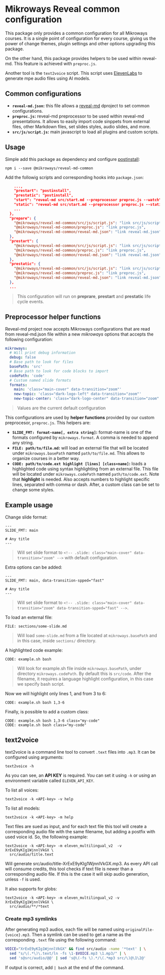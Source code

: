 # Mikroways Reveal common configuration

This package only provides a common configuration for all Mikroways courses.
It is a single point of configuration for every course, giving us the power of
change themes, plugin settings and other options upgrading this package.

On the other hand, this package provides helpers to be used within reveal-md.
This feature is achieved with  `preproc.js`.

Another tool is the `text2voice` script. This script uses
[ElevenLabs](https://elevenlabs.io/) to generate mpe audio files using AI
models.

## Common configurations

* **`reveal-md.json`:** this file allows a [reveal-md](https://github.com/webpro/reveal-md)
  dproject to set common configurations.
* **`preproc.js`:** reveal-md preprocessor to be used within reveal-md
  presentations. It allows to easily import code sinppets from external files,
  other Markdown files, set slides styles, audio slides, and more.
* **`src/js/script.js`:** main javascript to load all plugins and custom
  scripts.

## Usage

Simple add this package as dependency and configure
[postinstall](https://www.npmjs.com/package/postinstall):

```
npm i --save @mikroways/reveal-md-common
```

Add the followig scripts and corresponding hooks into `package.json`:

```json
    ...,
    "prestart": "postinstall",
    "prestatic": "postinstall",
    "start": "reveal-md src/start.md --preprocessor preproc.js --watch",
    "static": "reveal-md src/start.md --preprocessor preproc.js --static",
    ...
  },
  "prepare": {
    "@mikroways/reveal-md-common/src/js/script.js": "link src/js/script.js",
    "@mikroways/reveal-md-common/preproc.js": "link preproc.js",
    "@mikroways/reveal-md-common/reveal-md.json": "link reveal-md.json"
  },
  "prestart": {
    "@mikroways/reveal-md-common/src/js/script.js": "link src/js/script.js",
    "@mikroways/reveal-md-common/preproc.js": "link preproc.js",
    "@mikroways/reveal-md-common/reveal-md.json": "link reveal-md.json"
  },
  "prestatic": {
    "@mikroways/reveal-md-common/src/js/script.js": "link src/js/script.js",
    "@mikroways/reveal-md-common/preproc.js": "link preproc.js",
    "@mikroways/reveal-md-common/reveal-md.json": "link reveal-md.json"
  },
  ...
```

> This configuration will run on **preprare**, **prestart** and **prestatic**
> life cycle events.

## Preprocessor helper functions


Reveal-md project now accepts Mikroways configurations that are read from
reveal-md.json file within a new *mikroways* options that accepts the following
configuration:

```yaml
mikroways:
  # Will print debug information
  debug: false
  # Base path to look for files
  basePath: 'src'
  # Base path to look for code blocks to import
  codePath: 'code'
  # Custom named slide formats
  formats:
    main: 'class="main-cover" data-transition="zoom"'
    new-topic: 'class="dark-logo-left" data-transition="zoom"'
    new-topic-center: 'class="dark-logo-center" data-transition="zoom"'
```

> Values are the current default configuration

This configurations are used by **helper functions** provided by our custom
preprocesor, `preproc.js`. This helpers are:

* **`SLIDE_FMT: format-name[, extra string]`:** format-name is one of the
  formats configured by `mikroways.format`. A comma is needed to append any
  string.
* **`FILE: path/to/file.md`:** will load an external file that will be located
  under `mikroways.basePath` named `path/to/file.md`. This allows to organize
  courses in a better way.
* **`CODE: path/to/code.ext highlight [lines] [class=name]`:** loads a
  highlighted code using syntax highlighting from an external file. This file
  will be located under `mikroways.codePath` named `path/to/code.ext`. Note that
  **highlight** is needed. Also accepts numbers to highlight specific lines,
  separated with comma or dash. After, a custom class can be set to change some
  styles.

## Example usage

Change slide format:

```
---
SLIDE_FMT: main

# Any title
---
```
> Will set slide format to `<!-- .slide: class="main-cover"
> data-transition="zoom" -->` with default configuration.

Extra options can be added:

```
---
SLIDE_FMT: main, data-transition-spped="fast"

# Any title
---
```

> Will set slide format to `<!-- .slide: class="main-cover"
> data-transition="zoom" data-transition-spped="fast" -->`.

To load an external file:

```
FILE: sections/some-slide.md
```
> Will load `some-slide.md` from a file located at `mikroways.basePath` and in
> this case, inside `sections/` directory.

A highlighted code example:

```
CODE: example.sh bash
```
> Will look for example.sh file inside `mikroways.basePath`, under directory
> `mikroways.codePath`. By default this is `src/code`. After the filename, it
> requires a language highlight configuration, in this case we specify bash
> script.

Now we will highlight only lines 1, and from 3 to 6: 

```
CODE: example.sh bash 1,3-6
```

Finally, is possible to add a custom class:

```
CODE: example.sh bash 1,3-6 class="my-code"
CODE: example.sh bash class="my-code"
```

## text2voice

text2voice is a command line tool to convert `.text` files into `.mp3`. It
can be configured using arguments:

```
text2voice -h
```
As you can see, an **API KEY** is required. You can set it using `-k` or using
an environment variable called `ELEVEN_API_KEY`.

To list all voices:

```
text2voice -k <API-key> -v help
```

To list all models:

```
text2voice -k <API-key> -m help
```

Text files are sued as input, and for each text file this tool will create a
corresponding audio file with the same filename, but adding a postfix with used
voice id. So, the following example:

```
text2voice -k <API-key> -m eleven_multilingual_v2  -v XrExE9yKIg1WjnnlVkGX \
  src/audio/title.text
```

Will generate src/audio/title-XrExE9yKIg1WjnnlVkGX.mp3. As every API call will
consume credits, this tool checks if text file is newer than a corresponding
audio file. If this is the case it will skip audio generation, unless `-f` is
used.

It also supports for globs:

```
text2voice -k <API-key> -m eleven_multilingual_v2 -v XrExE9yKIg1WjnnlVkGX \
  src/audio/**/*text
```

### Create mp3 symlinks

After generating mp3 audios, each file will be named using `originalFile-{voice}.mp3`.
Then a symlink can be used to get a name as the corresponding `.text` file using
the following command:

```bash
VOICE="XrExE9yKIg1WjnnlVkGX" && find src/audio -name '*text' | \
  sed "s/\(.*\)\.text/ln -fs \1-$VOICE.mp3 \1.mp3/" | \
  sed 's@src/audio/@@' | sed 's@\(-fs \).*/\(.*mp3 src/\)@\1\2@'  
```

If output is correct, add `| bash` at the end of the command.
